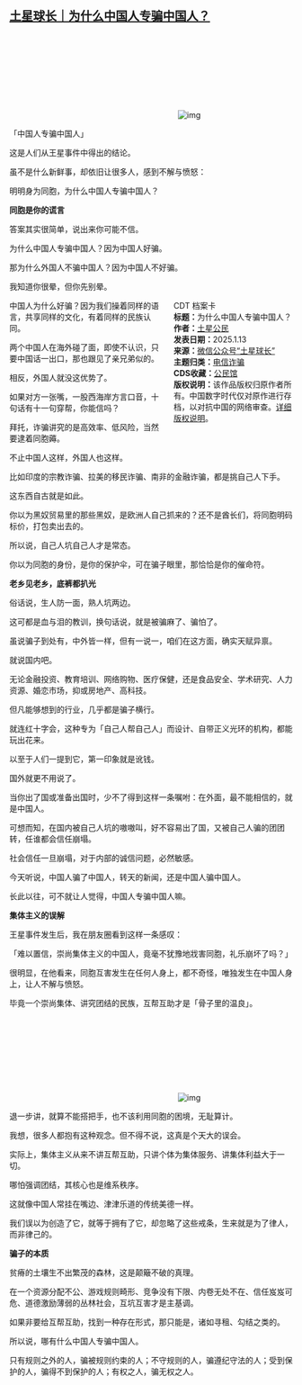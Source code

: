 <!--1736775891000-->
[土星球长｜为什么中国人专骗中国人？](https://chinadigitaltimes.net/chinese/714928.html)
------

<p><img decoding="async" src="data:image/svg+xml,%3Csvg%20xmlns='http://www.w3.org/2000/svg'%20viewBox='0%200%200%200'%3E%3C/svg%3E" alt="img" data-lazy-src="https://chinadigitaltimes.net/chinese/files/2025/01/post-714928-6785167098279.png"><noscript><img decoding="async" src="https://chinadigitaltimes.net/chinese/files/2025/01/post-714928-6785167098279.png" alt="img"></noscript></p><p>「中国人专骗中国人」</p><p>这是人们从王星事件中得出的结论。</p><p>虽不是什么新鲜事，却依旧让很多人，感到不解与愤怒：</p><p>明明身为同胞，为什么中国人专骗中国人？</p><p><strong>同胞是你的谎言</strong></p><p>答案其实很简单，说出来你可能不信。</p><p>为什么中国人专骗中国人？因为中国人好骗。</p><p>那为什么外国人不骗中国人？因为中国人不好骗。</p><p>我知道你很晕，但你先别晕。</p><div style="width:42%;float:right;padding-left:20px;"><div class="su-spoiler su-spoiler-style-fancy su-spoiler-icon-chevron-circle" data-scroll-offset="0" data-anchor-in-url="no"><div class="su-spoiler-title" tabindex="0" role="button"><span class="su-spoiler-icon"></span>CDT 档案卡</div><div class="su-spoiler-content su-u-clearfix su-u-trim"><strong>标题：</strong>为什么中国人专骗中国人？<br><strong>作者：</strong><a href="https://chinadigitaltimes.net/space/土星球长" target="_blank">土星公民</a><br><strong>发表日期：</strong>2025.1.13<br><strong>来源：</strong><a href="https://web.archive.org/web/https://mp.weixin.qq.com/s/WOCaD828aCQIzMH4Bpxs0Q" target="_blank">微信公众号“土星球长”</a><br><strong>主题归类：</strong><a href="https://chinadigitaltimes.net/space/电信诈骗" target="_blank">电信诈骗</a><br><strong>CDS收藏：</strong><a href="https://chinadigitaltimes.net/space/%E5%85%AC%E6%B0%91%E9%A6%86" target="_blank" rel="noopener">公民馆</a><br><strong>版权说明：</strong>该作品版权归原作者所有。中国数字时代仅对原作进行存档，以对抗中国的网络审查。<a href="https://chinadigitaltimes.net/chinese/copyright">详细版权说明</a>。</div></div></div><p>中国人为什么好骗？因为我们操着同样的语言，共享同样的文化，有着同样的民族认同。</p><p>两个中国人在海外碰了面，即使不认识，只要中国话一出口，那也跟见了亲兄弟似的。</p><p>相反，外国人就没这优势了。</p><p>如果对方一张嘴，一股西海岸方言口音，十句话有十一句穿帮，你能信吗？</p><p>拜托，诈骗讲究的是高效率、低风险，当然要逮着同胞薅。</p><p>不止中国人这样，外国人也这样。</p><p>比如印度的宗教诈骗、拉美的移民诈骗、南非的金融诈骗，都是挑自己人下手。</p><p>这东西自古就是如此。</p><p>你以为黑奴贸易里的那些黑奴，是欧洲人自己抓来的？还不是酋长们，将同胞明码标价，打包卖出去的。</p><p>所以说，自己人坑自己人才是常态。</p><p>你以为同胞的身份，是你的保护伞，可在骗子眼里，那恰恰是你的催命符。</p><p><strong>老乡见老乡，底裤都扒光</strong></p><p>俗话说，生人防一面，熟人坑两边。</p><p>这可都是血与泪的教训，换句话说，就是被骗麻了、骗怕了。</p><p>虽说骗子到处有，中外皆一样，但有一说一，咱们在这方面，确实天赋异禀。</p><p>就说国内吧。</p><p>无论金融投资、教育培训、网络购物、医疗保健，还是食品安全、学术研究、人力资源、婚恋市场，抑或房地产、高科技。</p><p>但凡能够想到的行业，几乎都是骗子横行。</p><p>就连红十字会，这种专为「自己人帮自己人」而设计、自带正义光环的机构，都能玩出花来。</p><p>以至于人们一提到它，第一印象就是讹钱。</p><p>国外就更不用说了。</p><p>当你出了国或准备出国时，少不了得到这样一条嘱咐：在外面，最不能相信的，就是中国人。</p><p>可想而知，在国内被自己人坑的嗷嗷叫，好不容易出了国，又被自己人骗的团团转，任谁都会信任崩塌。</p><p>社会信任一旦崩塌，对于内部的诚信问题，必然敏感。</p><p>今天听说，中国人骗了中国人，转天的新闻，还是中国人骗中国人。</p><p>长此以往，可不就让人觉得，中国人专骗中国人嘛。</p><p><strong>集体主义的误解</strong></p><p>王星事件发生后，我在朋友圈看到这样一条感叹：</p><p>「难以置信，崇尚集体主义的中国人，竟毫不犹豫地戕害同胞，礼乐崩坏了吗？」</p><p>很明显，在他看来，同胞互害发生在任何人身上，都不奇怪，唯独发生在中国人身上，让人不解与愤怒。</p><p>毕竟一个崇尚集体、讲究团结的民族，互帮互助才是「骨子里的温良」。</p><p><img decoding="async" src="data:image/svg+xml,%3Csvg%20xmlns='http://www.w3.org/2000/svg'%20viewBox='0%200%200%200'%3E%3C/svg%3E" alt="img" data-lazy-src="https://chinadigitaltimes.net/chinese/files/2025/01/post-714928-678516724e222."><noscript><img decoding="async" src="https://chinadigitaltimes.net/chinese/files/2025/01/post-714928-678516724e222." alt="img"></noscript></p><p>退一步讲，就算不能搭把手，也不该利用同胞的困境，无耻算计。</p><p>我想，很多人都抱有这种观念。但不得不说，这真是个天大的误会。</p><p>实际上，集体主义从来不讲互帮互助，只讲个体为集体服务、讲集体利益大于一切。</p><p>哪怕强调团结，其核心也是维系秩序。</p><p>这就像中国人常挂在嘴边、津津乐道的传统美德一样。</p><p>我们误以为创造了它，就等于拥有了它，却忽略了这些戒条，生来就是为了律人，而非律己的。</p><p><strong>骗子的本质</strong></p><p>贫瘠的土壤生不出繁茂的森林，这是颠簸不破的真理。</p><p>在一个资源分配不公、游戏规则畸形、竞争没有下限、内卷无处不在、信任岌岌可危、道德激励薄弱的丛林社会，互坑互害才是主基调。</p><p>如果非要给互帮互助，找到一种存在形式，那只能是，诸如寻租、勾结之类的。</p><p>所以说，哪有什么中国人专骗中国人。</p><p>只有规则之外的人，骗被规则约束的人；不守规则的人，骗遵纪守法的人；受到保护的人，骗得不到保护的人；有权之人，骗无权之人。</p><div class="addtoany_share_save_container addtoany_content addtoany_content_bottom"><div class="a2a_kit a2a_kit_size_32 addtoany_list" data-a2a-url="https://chinadigitaltimes.net/chinese/714928.html" data-a2a-title="土星球长｜为什么中国人专骗中国人？"><a class="a2a_button_facebook" href="https://www.addtoany.com/add_to/facebook?linkurl=https%3A%2F%2Fchinadigitaltimes.net%2Fchinese%2F714928.html&amp;linkname=%E5%9C%9F%E6%98%9F%E7%90%83%E9%95%BF%EF%BD%9C%E4%B8%BA%E4%BB%80%E4%B9%88%E4%B8%AD%E5%9B%BD%E4%BA%BA%E4%B8%93%E9%AA%97%E4%B8%AD%E5%9B%BD%E4%BA%BA%EF%BC%9F" title="Facebook" rel="nofollow noopener" target="_blank"></a><a class="a2a_button_twitter" href="https://www.addtoany.com/add_to/twitter?linkurl=https%3A%2F%2Fchinadigitaltimes.net%2Fchinese%2F714928.html&amp;linkname=%E5%9C%9F%E6%98%9F%E7%90%83%E9%95%BF%EF%BD%9C%E4%B8%BA%E4%BB%80%E4%B9%88%E4%B8%AD%E5%9B%BD%E4%BA%BA%E4%B8%93%E9%AA%97%E4%B8%AD%E5%9B%BD%E4%BA%BA%EF%BC%9F" title="Twitter" rel="nofollow noopener" target="_blank"></a><a class="a2a_button_telegram" href="https://www.addtoany.com/add_to/telegram?linkurl=https%3A%2F%2Fchinadigitaltimes.net%2Fchinese%2F714928.html&amp;linkname=%E5%9C%9F%E6%98%9F%E7%90%83%E9%95%BF%EF%BD%9C%E4%B8%BA%E4%BB%80%E4%B9%88%E4%B8%AD%E5%9B%BD%E4%BA%BA%E4%B8%93%E9%AA%97%E4%B8%AD%E5%9B%BD%E4%BA%BA%EF%BC%9F" title="Telegram" rel="nofollow noopener" target="_blank"></a><a class="a2a_button_reddit" href="https://www.addtoany.com/add_to/reddit?linkurl=https%3A%2F%2Fchinadigitaltimes.net%2Fchinese%2F714928.html&amp;linkname=%E5%9C%9F%E6%98%9F%E7%90%83%E9%95%BF%EF%BD%9C%E4%B8%BA%E4%BB%80%E4%B9%88%E4%B8%AD%E5%9B%BD%E4%BA%BA%E4%B8%93%E9%AA%97%E4%B8%AD%E5%9B%BD%E4%BA%BA%EF%BC%9F" title="Reddit" rel="nofollow noopener" target="_blank"></a><a class="a2a_button_whatsapp" href="https://www.addtoany.com/add_to/whatsapp?linkurl=https%3A%2F%2Fchinadigitaltimes.net%2Fchinese%2F714928.html&amp;linkname=%E5%9C%9F%E6%98%9F%E7%90%83%E9%95%BF%EF%BD%9C%E4%B8%BA%E4%BB%80%E4%B9%88%E4%B8%AD%E5%9B%BD%E4%BA%BA%E4%B8%93%E9%AA%97%E4%B8%AD%E5%9B%BD%E4%BA%BA%EF%BC%9F" title="WhatsApp" rel="nofollow noopener" target="_blank"></a><a class="a2a_button_email" href="https://www.addtoany.com/add_to/email?linkurl=https%3A%2F%2Fchinadigitaltimes.net%2Fchinese%2F714928.html&amp;linkname=%E5%9C%9F%E6%98%9F%E7%90%83%E9%95%BF%EF%BD%9C%E4%B8%BA%E4%BB%80%E4%B9%88%E4%B8%AD%E5%9B%BD%E4%BA%BA%E4%B8%93%E9%AA%97%E4%B8%AD%E5%9B%BD%E4%BA%BA%EF%BC%9F" title="Email" rel="nofollow noopener" target="_blank"></a><a class="a2a_button_copy_link" href="https://www.addtoany.com/add_to/copy_link?linkurl=https%3A%2F%2Fchinadigitaltimes.net%2Fchinese%2F714928.html&amp;linkname=%E5%9C%9F%E6%98%9F%E7%90%83%E9%95%BF%EF%BD%9C%E4%B8%BA%E4%BB%80%E4%B9%88%E4%B8%AD%E5%9B%BD%E4%BA%BA%E4%B8%93%E9%AA%97%E4%B8%AD%E5%9B%BD%E4%BA%BA%EF%BC%9F" title="Copy Link" rel="nofollow noopener" target="_blank"></a><a class="a2a_dd addtoany_share_save addtoany_share" href="https://www.addtoany.com/share"></a></div></div>
